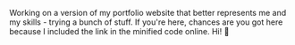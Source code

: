 Working on a version of my portfolio website that better represents me and my skills - trying a bunch of stuff. If you're here, chances are you got here because I included the link in the minified code online. Hi! 👋
